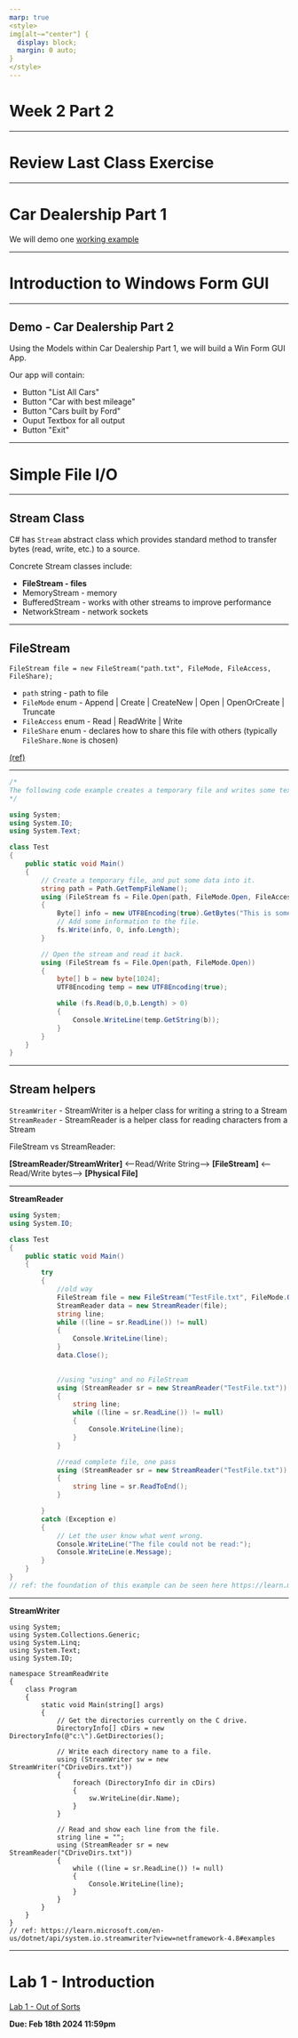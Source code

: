 ```yaml
---
marp: true
<style>
img[alt~="center"] {
  display: block;
  margin: 0 auto;
}
</style>
---
```


# Week 2 Part 2
---
# Review Last Class Exercise 
---
# Car Dealership Part 1
We will demo one [working example](https://github.com/tgunness/ProgrammingInDotnet/tree/main/Week2/CarDealership)

---
# Introduction to Windows Form GUI
---
## Demo - Car Dealership Part 2
Using the Models within Car Dealership Part 1, we will build a Win Form GUI App.

Our app will contain:
- Button "List All Cars"
- Button "Car with best mileage"
- Button "Cars built by Ford"
- Ouput Textbox for all output
- Button "Exit"
---

# Simple File I/O
---
## Stream Class
C# has `Stream` abstract class which provides standard method to transfer bytes (read, write, etc.) to a source. 

Concrete Stream classes include:
- **FileStream - files** 
- MemoryStream - memory
- BufferedStream - works with other streams to improve performance
- NetworkStream - network sockets
---
    
## FileStream

`FileStream file = new FileStream("path.txt", FileMode, FileAccess, FileShare);`
- `path` string - path to file
- `FileMode` enum - Append | Create | CreateNew | Open | OpenOrCreate | Truncate
- `FileAccess` enum - Read | ReadWrite | Write
- `FileShare` enum - declares how to share this file with others (typically `FileShare.None` is chosen)

[(ref)](https://learn.microsoft.com/en-us/dotnet/api/system.io.file.open?view=netframework-4.8#system-io-file-open(system-string-system-io-filemode-system-io-fileaccess-system-io-fileshare))

---
```csharp
/*
The following code example creates a temporary file and writes some text to it. The example then * opens the file, using T:System.IO.FileMode.Open; that is, if the file did not already exist, it * would not be created.
*/

using System;
using System.IO;
using System.Text;

class Test
{
    public static void Main()
    {
        // Create a temporary file, and put some data into it.
        string path = Path.GetTempFileName();
        using (FileStream fs = File.Open(path, FileMode.Open, FileAccess.Write, FileShare.None))
        {
            Byte[] info = new UTF8Encoding(true).GetBytes("This is some text in the file.");
            // Add some information to the file.
            fs.Write(info, 0, info.Length);
        }

        // Open the stream and read it back.
        using (FileStream fs = File.Open(path, FileMode.Open))
        {
            byte[] b = new byte[1024];
            UTF8Encoding temp = new UTF8Encoding(true);

            while (fs.Read(b,0,b.Length) > 0)
            {
                Console.WriteLine(temp.GetString(b));
            }
        }
    }
}

```
---

## Stream helpers
`StreamWriter` - StreamWriter is a helper class for writing a string to a Stream
`StreamReader` - StreamReader is a helper class for reading characters from a Stream

FileStream vs StreamReader:

**[StreamReader/StreamWriter]** <--Read/Write String--> **[FileStream]** <--Read/Write bytes--> **[Physical File]**

---

**StreamReader**
```csharp
using System;
using System.IO;

class Test
{
    public static void Main()
    {
        try
        {
            //old way
            FileStream file = new FileStream("TestFile.txt", FileMode.Open, FileAccess.Read);
            StreamReader data = new StreamReader(file);
            string line;
            while ((line = sr.ReadLine()) != null)
            {
                Console.WriteLine(line);
            }
            data.Close();

            
            //using "using" and no FileStream
            using (StreamReader sr = new StreamReader("TestFile.txt"))
            {
                string line;
                while ((line = sr.ReadLine()) != null)
                {
                    Console.WriteLine(line);
                }
            }

            //read complete file, one pass
            using (StreamReader sr = new StreamReader("TestFile.txt"))
            {
                string line = sr.ReadToEnd();
            }

        }
        catch (Exception e)
        {
            // Let the user know what went wrong.
            Console.WriteLine("The file could not be read:");
            Console.WriteLine(e.Message);
        }
    }
}
// ref: the foundation of this example can be seen here https://learn.microsoft.com/en-us/dotnet/api/system.io.streamreader?view=netframework-4.8#examples
```
---
**StreamWriter**

```
using System;
using System.Collections.Generic;
using System.Linq;
using System.Text;
using System.IO;

namespace StreamReadWrite
{
    class Program
    {
        static void Main(string[] args)
        {
            // Get the directories currently on the C drive.
            DirectoryInfo[] cDirs = new DirectoryInfo(@"c:\").GetDirectories();

            // Write each directory name to a file.
            using (StreamWriter sw = new StreamWriter("CDriveDirs.txt"))
            {
                foreach (DirectoryInfo dir in cDirs)
                {
                    sw.WriteLine(dir.Name);
                }
            }

            // Read and show each line from the file.
            string line = "";
            using (StreamReader sr = new StreamReader("CDriveDirs.txt"))
            {
                while ((line = sr.ReadLine()) != null)
                {
                    Console.WriteLine(line);
                }
            }
        }
    }
}
// ref: https://learn.microsoft.com/en-us/dotnet/api/system.io.streamwriter?view=netframework-4.8#examples
```
---

# Lab 1 - Introduction

[Lab 1 - Out of Sorts](https://mycanvas.mohawkcollege.ca/courses/92925/pages/lab-assignment-1?module_item_id=4762945)

**Due: Feb 18th 2024 11:59pm**